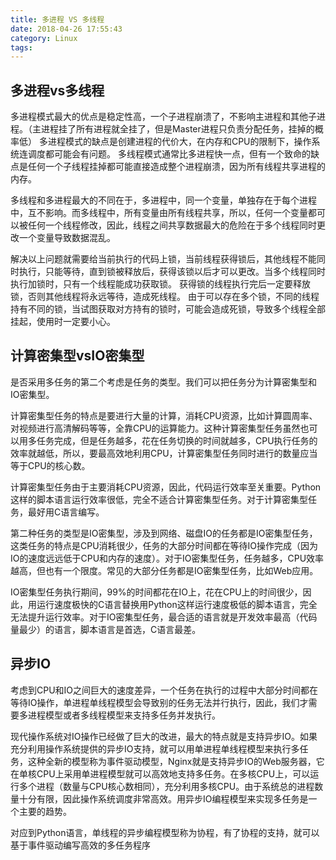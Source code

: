 ```yaml
---
title: 多进程 VS 多线程
date: 2018-04-26 17:55:43
category: Linux
tags:
---
```

## 多进程vs多线程
多进程模式最大的优点是稳定性高，一个子进程崩溃了，不影响主进程和其他子进程。（主进程挂了所有进程就全挂了，但是Master进程只负责分配任务，挂掉的概率低） 
多进程模式的缺点是创建进程的代价大，在内存和CPU的限制下，操作系统连调度都可能会有问题。 
多线程模式通常比多进程快一点，但有一个致命的缺点是任何一个子线程挂掉都可能直接造成整个进程崩溃，因为所有线程共享进程的内存。

多线程和多进程最大的不同在于，多进程中，同一个变量，单独存在于每个进程中，互不影响。而多线程中，所有变量由所有线程共享，所以，任何一个变量都可以被任何一个线程修改，因此，线程之间共享数据最大的危险在于多个线程同时更改一个变量导致数据混乱。

解决以上问题就需要给当前执行的代码上锁，当前线程获得锁后，其他线程不能同时执行，只能等待，直到锁被释放后，获得该锁以后才可以更改。当多个线程同时执行加锁时，只有一个线程能成功获取锁。 
获得锁的线程执行完后一定要释放锁，否则其他线程将永远等待，造成死线程。 
由于可以存在多个锁，不同的线程持有不同的锁，当试图获取对方持有的锁时，可能会造成死锁，导致多个线程全部挂起，使用时一定要小心。

## 计算密集型vsIO密集型
是否采用多任务的第二个考虑是任务的类型。我们可以把任务分为计算密集型和IO密集型。

计算密集型任务的特点是要进行大量的计算，消耗CPU资源，比如计算圆周率、对视频进行高清解码等等，全靠CPU的运算能力。这种计算密集型任务虽然也可以用多任务完成，但是任务越多，花在任务切换的时间就越多，CPU执行任务的效率就越低，所以，要最高效地利用CPU，计算密集型任务同时进行的数量应当等于CPU的核心数。

计算密集型任务由于主要消耗CPU资源，因此，代码运行效率至关重要。Python这样的脚本语言运行效率很低，完全不适合计算密集型任务。对于计算密集型任务，最好用C语言编写。

第二种任务的类型是IO密集型，涉及到网络、磁盘IO的任务都是IO密集型任务，这类任务的特点是CPU消耗很少，任务的大部分时间都在等待IO操作完成（因为IO的速度远远低于CPU和内存的速度）。对于IO密集型任务，任务越多，CPU效率越高，但也有一个限度。常见的大部分任务都是IO密集型任务，比如Web应用。

IO密集型任务执行期间，99%的时间都花在IO上，花在CPU上的时间很少，因此，用运行速度极快的C语言替换用Python这样运行速度极低的脚本语言，完全无法提升运行效率。对于IO密集型任务，最合适的语言就是开发效率最高（代码量最少）的语言，脚本语言是首选，C语言最差。

## 异步IO
考虑到CPU和IO之间巨大的速度差异，一个任务在执行的过程中大部分时间都在等待IO操作，单进程单线程模型会导致别的任务无法并行执行，因此，我们才需要多进程模型或者多线程模型来支持多任务并发执行。

现代操作系统对IO操作已经做了巨大的改进，最大的特点就是支持异步IO。如果充分利用操作系统提供的异步IO支持，就可以用单进程单线程模型来执行多任务，这种全新的模型称为事件驱动模型，Nginx就是支持异步IO的Web服务器，它在单核CPU上采用单进程模型就可以高效地支持多任务。在多核CPU上，可以运行多个进程（数量与CPU核心数相同），充分利用多核CPU。由于系统总的进程数量十分有限，因此操作系统调度非常高效。用异步IO编程模型来实现多任务是一个主要的趋势。

对应到Python语言，单线程的异步编程模型称为协程，有了协程的支持，就可以基于事件驱动编写高效的多任务程序